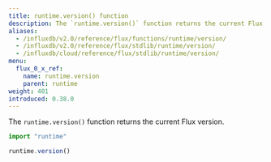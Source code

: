```yaml
---
title: runtime.version() function
description: The `runtime.version()` function returns the current Flux version.
aliases:
  - /influxdb/v2.0/reference/flux/functions/runtime/version/
  - /influxdb/v2.0/reference/flux/stdlib/runtime/version/
  - /influxdb/cloud/reference/flux/stdlib/runtime/version/
menu:
  flux_0_x_ref:
    name: runtime.version
    parent: runtime
weight: 401
introduced: 0.38.0
---
```


The `runtime.version()` function returns the current Flux version.

```js
import "runtime"

runtime.version()
```
